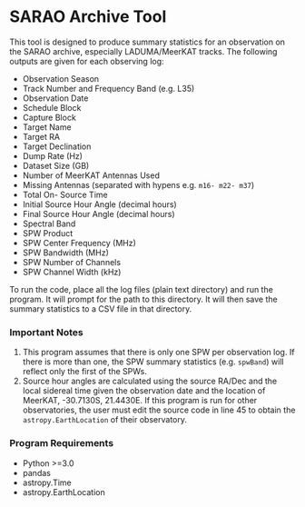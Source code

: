 # SARAO Archive Tool

This tool is designed to produce summary statistics for an observation on the SARAO archive, especially LADUMA/MeerKAT tracks. The following outputs are given for each observing log:
- Observation Season
- Track Number and Frequency Band (e.g. L35)
- Observation Date
- Schedule Block
- Capture Block
- Target Name
- Target RA
- Target Declination
- Dump Rate (Hz)
- Dataset Size (GB)
- Number of MeerKAT Antennas Used
- Missing Antennas (separated with hypens e.g. `m16- m22- m37`)
- Total On- Source Time
- Initial Source Hour Angle (decimal hours)
- Final Source Hour Angle (decimal hours)
- Spectral Band
- SPW Product
- SPW Center Frequency (MHz)
- SPW Bandwidth (MHz)
- SPW Number of Channels
- SPW Channel Width (kHz)

To run the code, place all the log files (plain text directory) and run the program. It will prompt for the path to this directory. It will then save the summary statistics to a CSV file in that directory.

### Important Notes
1. This program assumes that there is only one SPW per observation log. If there is more than one, the SPW summary statistics (e.g. `spwBand`) will reflect only the first of the SPWs. 
2. Source hour angles are calculated using the source RA/Dec and the local sidereal time given the observation date and the location of MeerKAT, -30.7130S, 21.4430E. If this program is run for other observatories, the user must edit the source code in line 45 to obtain the `astropy.EarthLocation` of their observatory.

### Program Requirements
- Python >=3.0
- pandas
- astropy.Time
- astropy.EarthLocation
